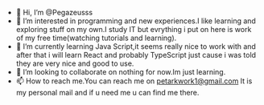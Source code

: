 - 👋 Hi, I’m @Pegazeusss
- 👀 I’m interested in programming and new experiences.I like learning and exploring stuff on my own.I study IT but evrything i put on here is work of my free time(watching tutorials and learning).
- 🌱 I’m currently learning Java Script,it seems really nice to work with and after that i will learn React and probably TypeScript just cause i was told they are very nice and good to use.
- 💞️ I’m looking to collaborate on nothing for now.Im just learning.
- 📫 How to reach me.You can reach me on petarkwork1@gmail.com  It is my personal mail and if u need me u can find me there.

<!---
Pegazeusss/Pegazeusss is a ✨ special ✨ repository because its `README.md` (this file) appears on your GitHub profile.
You can click the Preview link to take a look at your changes.
--->
